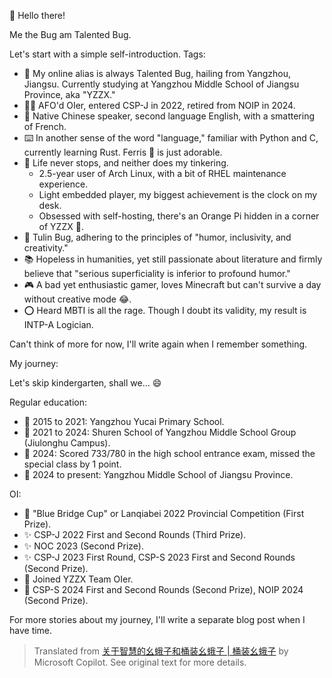 👋 Hello there!

Me the Bug am Talented Bug.

Let's start with a simple self-introduction. Tags:

- 🐸 My online alias is always Talented Bug, hailing from Yangzhou, Jiangsu. Currently studying at Yangzhou Middle School of Jiangsu Province, aka "YZZX."
- 🏃‍♂️ AFO'd OIer, entered CSP-J in 2022, retired from NOIP in 2024.
- 📢 Native Chinese speaker, second language English, with a smattering of French.
- ⌨️ In another sense of the word "language," familiar with Python and C, currently learning Rust. Ferris 🦀 is just adorable.
- 🔧 Life never stops, and neither does my tinkering.
    - 2.5-year user of Arch Linux, with a bit of RHEL maintenance experience.
    - Light embedded player, my biggest achievement is the clock on my desk.
    - Obsessed with self-hosting, there's an Orange Pi hidden in a corner of YZZX 🤫.
- 🌳 Tulin Bug, adhering to the principles of "humor, inclusivity, and creativity."
- 📚 Hopeless in humanities, yet still passionate about literature and firmly believe that "serious superficiality is inferior to profound humor."
- 🎮 A bad yet enthusiastic gamer, loves Minecraft but can't survive a day without creative mode 😂.
- ⭕ Heard MBTI is all the rage. Though I doubt its validity, my result is INTP-A Logician.

Can't think of more for now, I'll write again when I remember something.

My journey:

Let's skip kindergarten, shall we… 😄

Regular education:

- 👶 2015 to 2021: Yangzhou Yucai Primary School.
- 🎒 2021 to 2024: Shuren School of Yangzhou Middle School Group (Jiulonghu Campus).
- 📜 2024: Scored 733/780 in the high school entrance exam, missed the special class by 1 point.
- 👨 2024 to present: Yangzhou Middle School of Jiangsu Province.

OI:

- 🌟 "Blue Bridge Cup" or Lanqiabei 2022 Provincial Competition (First Prize).
- ✨ CSP-J 2022 First and Second Rounds (Third Prize).
- ✨ NOC 2023 (Second Prize).
- ✨ CSP-J 2023 First Round, CSP-S 2023 First and Second Rounds (Second Prize).
- 🚪 Joined YZZX Team OIer.
- 👋 CSP-S 2024 First and Second Rounds (Second Prize), NOIP 2024 (Second Prize).

For more stories about my journey, I'll write a separate blog post when I have time.

> Translated from [关于智慧的幺蛾子和桶装幺蛾子 | 桶装幺蛾子](https://hi.bug-barrel.top/about/) by Microsoft Copilot. See original text for more details.
